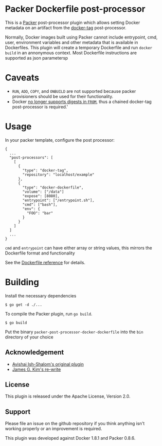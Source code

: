 # Packer Dockerfile post-processor

This is a [Packer](http://packer.io/) post-processor plugin which allows setting Docker metadata on an artifact from the [docker-tag](https://packer.io/docs/post-processors/docker-tag.html) post-processor.

Normally, Docker images built using Packer cannot include entrypoint, cmd, user, environment variables and other metadata that is available in Dockerfiles. This plugin will create a temporary Dockerfile and run `docker build` in an annonymous context. Most Dockerfile instructions are supported as json parametersp


# Caveats

* `RUN`, `ADD`, `COPY`, and `ONBUILD` are not supported because packer provisioners should be used for their functionality.
* Docker [no longer supports digests in `FROM`](https://github.com/docker/docker/commit/b8301005ffe66fb15a64735deeae707595543a92), thus a chained docker-tag post-processor is required.'


# Usage

In your packer template, configure the post processor:

    {
      ...
      "post-processors": [
	    [
          {
            "type": "docker-tag",
            "repository": "localhost/example"
          },
          {
            "type": "docker-dockerfile",
            "volume": ["/data"]
            "expose": [8080],
            "entrypoint": ["/entrypoint.sh"],
            "cmd": ["bash"],
            "env": {
              "FOO": "bar"
            }
          }
        ]
      ]
      ...
    }

`cmd` and `entrypoint` can have either array or string values, this mirrors the Dockerfile format and functionality

See the [Dockerfile reference](http://docs.docker.com/reference/builder/) for details.



# Building

Install the necessary dependencies

    $ go get -d ./...

To compile the Packer plugin, run `go build`.

    $ go build

Put the binary `packer-post-processor-docker-dockerfile` into the `bin` directory of your choice


## Acknowledgement

* [Avishai Ish-Shalom's original plugin](https://github.com/avishai-ish-shalom/packer-post-processor-docker-dockerfile)
* [James G. Kim's re-write](https://github.com/jgkim/packer-post-processor-docker-dockerfile)


## License

This plugin is released under the Apache License, Version 2.0.


## Support

Please file an issue on the github repository if you think anything isn't working properly or an improvement is required.

This plugin was developed against Docker 1.8.1 and Packer 0.8.6.
